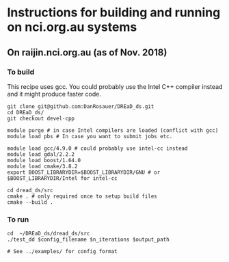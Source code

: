 # Instructions for building and running on nci.org.au systems

## On raijin.nci.org.au (as of Nov. 2018)

### To build


This recipe uses gcc. You could probably use the Intel C++ compiler
instead and it might produce faster code.

```
git clone git@github.com:DanRosauer/DREaD_ds.git
cd DREaD_ds/
git checkout devel-cpp

module purge # in case Intel compilers are loaded (conflict with gcc)
module load pbs # In case you want to submit jobs etc.

module load gcc/4.9.0 # could probably use intel-cc instead
module load gdal/2.2.2
module load boost/1.64.0
module load cmake/3.8.2
export BOOST_LIBRARYDIR=$BOOST_LIBRARYDIR/GNU # or $BOOST_LIBRARYDIR/Intel for intel-cc

cd dread_ds/src
cmake . # only required once to setup build files
cmake --build .
```

### To run

```
cd  ~/DREaD_ds/dread_ds/src
./test_dd $config_filename $n_iterations $output_path

# See ../examples/ for config format
```



